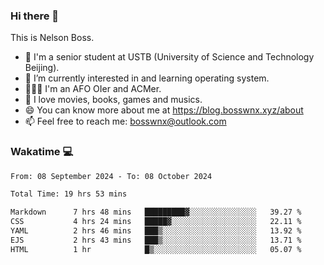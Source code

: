 ### Hi there 👋

<!--
**bosswnx/bosswnx** is a ✨ _special_ ✨ repository because its `README.md` (this file) appears on your GitHub profile.

Here are some ideas to get you started:

- 🔭 I’m currently working on ...
- 🌱 I’m currently learning ...
- 👯 I’m looking to collaborate on ...
- 🤔 I’m looking for help with ...
- 💬 Ask me about ...
- 📫 How to reach me: ...
- 😄 Pronouns: ...
- ⚡ Fun fact: ...
-->

This is Nelson Boss.

- 🏫 I'm a senior student at USTB (University of Science and Technology Beijing).
- 🌱 I’m currently interested in and learning operating system.
- 🧑🏻‍💻 I'm an AFO OIer and ACMer.
- 🥰 I love movies, books, games and musics.
- 😄 You can know more about me at https://blog.bosswnx.xyz/about
- 📫 Feel free to reach me: bosswnx@outlook.com

### Wakatime 💻

<!--START_SECTION:waka-->

```txt
From: 08 September 2024 - To: 08 October 2024

Total Time: 19 hrs 53 mins

Markdown      7 hrs 48 mins   █████████▓░░░░░░░░░░░░░░░   39.27 %
CSS           4 hrs 24 mins   █████▓░░░░░░░░░░░░░░░░░░░   22.11 %
YAML          2 hrs 46 mins   ███▒░░░░░░░░░░░░░░░░░░░░░   13.92 %
EJS           2 hrs 43 mins   ███▒░░░░░░░░░░░░░░░░░░░░░   13.71 %
HTML          1 hr            █▒░░░░░░░░░░░░░░░░░░░░░░░   05.07 %
```

<!--END_SECTION:waka-->
